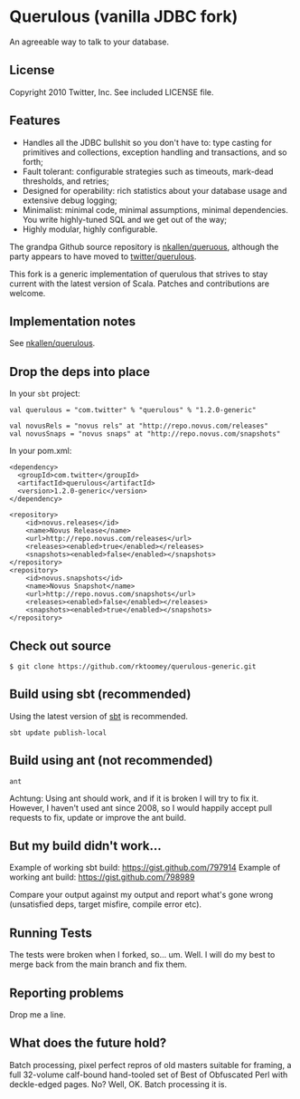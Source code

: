 # Querulous (vanilla JDBC fork)

An agreeable way to talk to your database.

## License

Copyright 2010 Twitter, Inc. See included LICENSE file.

## Features

* Handles all the JDBC bullshit so you don't have to: type casting for primitives and collections, exception handling and transactions, and so forth;
* Fault tolerant: configurable strategies such as timeouts, mark-dead thresholds, and retries;
* Designed for operability: rich statistics about your database usage and extensive debug logging;
* Minimalist: minimal code, minimal assumptions, minimal dependencies. You write highly-tuned SQL and we get out of the way;
* Highly modular, highly configurable.

The grandpa Github source repository is [nkallen/queruous][grandpa], although the party appears to have moved to
[twitter/querulous][mothership].

This fork is a generic implementation of querulous that strives to stay current with the latest version of Scala.  Patches
and contributions are welcome.

## Implementation notes

See [nkallen/querulous][grandpa].

## Drop the deps into place

In your `sbt` project:

    val querulous = "com.twitter" % "querulous" % "1.2.0-generic"

    val novusRels = "novus rels" at "http://repo.novus.com/releases"
    val novusSnaps = "novus snaps" at "http://repo.novus.com/snapshots"

In your pom.xml:

    <dependency>
      <groupId>com.twitter</groupId>
      <artifactId>querulous</artifactId>
      <version>1.2.0-generic</version>
    </dependency>

    <repository>
        <id>novus.releases</id>
        <name>Novus Release</name>
        <url>http://repo.novus.com/releases</url>
        <releases><enabled>true</enabled></releases>
        <snapshots><enabled>false</enabled></snapshots>
    </repository>
    <repository>
        <id>novus.snapshots</id>
        <name>Novus Snapshot</name>
        <url>http://repo.novus.com/snapshots</url>
        <releases><enabled>false</enabled></releases>
        <snapshots><enabled>true</enabled></snapshots>
    </repository>

## Check out source

    $ git clone https://github.com/rktoomey/querulous-generic.git

## Build using sbt (recommended)

Using the latest version of [sbt][sbt] is recommended.

    sbt update publish-local

## Build using ant (not recommended)

    ant

Achtung: Using ant should work, and if it is broken I will try to fix it.  However, I haven't used ant since 2008, so I would
happily accept pull requests to fix, update or improve the ant build.

## But my build didn't work...

Example of working sbt build: <https://gist.github.com/797914>
Example of working ant build: <https://gist.github.com/798989>

Compare your output against my output and report what's gone wrong (unsatisfied deps, target misfire, compile error etc).

## Running Tests

The tests were broken when I forked, so...  um.  Well.  I will do my best to merge back from the main branch and fix them.

## Reporting problems

Drop me a line.

## What does the future hold?

Batch processing, pixel perfect repros of old masters suitable for framing, a full 32-volume calf-bound hand-tooled set of
Best of Obfuscated Perl with deckle-edged pages.  No?  Well, OK.  Batch processing it is.

   [sbt]: http://code.google.com/p/simple-build-tool/
   [grandpa]: http://github.com/nkallen/querulous/
   [mothership]: http://github.com/twitter/querulous/